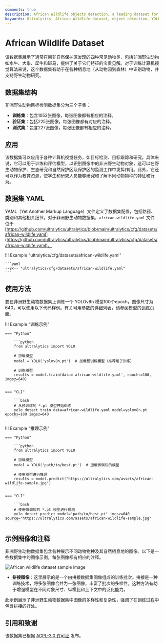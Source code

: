 ```yaml
---
comments: true
description: African Wildlife objects detection, a leading dataset for object detection in forests, integrates with Ultralytics. Discover ways to use it for training YOLO models.
keywords: Ultralytics, African Wildlife dataset, object detection, YOLO, YOLO model training, object tracking, computer vision, deep learning models, forest research, animals tracking
---
```


# African Wildlife Dataset

该数据集展示了通常在南非自然保护区发现的四种常见动物类，包括非洲野生动物如水牛、大象、犀牛和斑马，提供了关于它们特征的宝贵见解。对于训练计算机视觉算法来说，这个数据集有助于在各种栖息地（从动物园到森林）中识别动物，并支持野生动物研究。

## 数据集结构

非洲野生动物目标检测数据集分为三个子集：

- **训练集**：包含1052张图像，每张图像都有相应的注释。
- **验证集**：包括225张图像，每张图像都有对应的注释。
- **测试集**：包含227张图像，每张图像都有相应的注释。

## 应用

该数据集可以应用于各种计算机视觉任务，如目标检测、目标跟踪和研究。具体来说，它可以用于训练和评估模型，以识别图像中的非洲野生动物对象，这可以在野生动物保护、生态研究和自然保护区及保护区的监测工作中发挥作用。此外，它还可以作为教育资源，使学生和研究人员能够研究和了解不同动物物种的特征和行为。

## 数据集 YAML

YAML（Yet Another Markup Language）文件定义了数据集配置，包括路径、类别和其他相关细节。对于非洲野生动物数据集，`african-wildlife.yaml` 文件位于 [https://github.com/ultralytics/ultralytics/blob/main/ultralytics/cfg/datasets/african-wildlife.yaml](https://github.com/ultralytics/ultralytics/blob/main/ultralytics/cfg/datasets/african-wildlife.yaml)。

!!! Example "ultralytics/cfg/datasets/african-wildlife.yaml"

    ```yaml
    --8<-- "ultralytics/cfg/datasets/african-wildlife.yaml"
    ```

## 使用方法

要在非洲野生动物数据集上训练一个 YOLOv8n 模型100个epoch，图像尺寸为640，可以使用以下代码样例。有关可用参数的详细列表，请参阅模型的[训练](../../modes/train.md)页面。

!!! Example "训练示例"

    === "Python"

        ```python
        from ultralytics import YOLO

        # 加载模型
        model = YOLO('yolov8n.pt')  # 加载预训练模型（推荐用于训练）

        # 训练模型
        results = model.train(data='african-wildlife.yaml', epochs=100, imgsz=640)
        ```

    === "CLI"

        ```bash
        # 从预训练的 *.pt 模型开始训练
        yolo detect train data=african-wildlife.yaml model=yolov8n.pt epochs=100 imgsz=640
        ```

!!! Example "推理示例"

    === "Python"

        ```python
        from ultralytics import YOLO

        # 加载模型
        model = YOLO('path/to/best.pt')  # 加载微调后的模型

        # 使用模型进行推理
        results = model.predict("https://ultralytics.com/assets/african-wildlife-sample.jpg")
        ```

    === "CLI"

        ```bash
        # 使用微调后的 *.pt 模型进行预测
        yolo detect predict model='path/to/best.pt' imgsz=640 source="https://ultralytics.com/assets/african-wildlife-sample.jpg"
        ```

## 示例图像和注释

非洲野生动物数据集包含各种展示不同动物物种及其自然栖息地的图像。以下是一些数据集中的图像示例，每张图像都有相应的注释。

![African wildlife dataset sample image](https://github.com/RizwanMunawar/RizwanMunawar/assets/62513924/919f8190-ccf3-4a96-a5f1-55d9eebc77ec)

- **拼接图像**：这里展示的是一个由拼接数据集图像组成的训练批次。拼接是一种训练技术，将多张图像合并为一张图像，丰富了批次的多样性。这种方法有助于增强模型在不同对象尺寸、纵横比和上下文中的泛化能力。

此示例展示了非洲野生动物数据集中图像的多样性和复杂性，强调了在训练过程中包含拼接的好处。

## 引用和致谢

该数据集已根据 [AGPL-3.0 许可证](https://github.com/ultralytics/ultralytics/blob/main/LICENSE) 发布。
